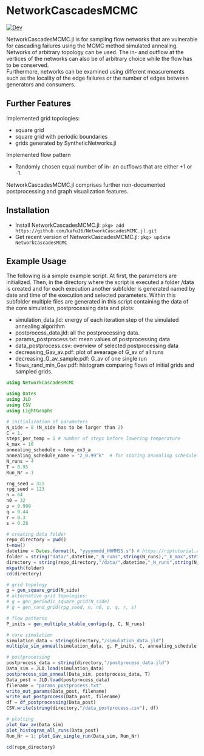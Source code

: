 # NetworkCascadesMCMC

[![Dev](https://img.shields.io/badge/docs-dev-blue.svg)](https://kafu16.github.io/NetworkCascadesMCMC.jl/)

NetworkCascadesMCMC.jl is for sampling flow networks that are vulnerable for cascading failures using the MCMC method simulated annealing. Networks of arbitrary topology can be used. The in- and outflow at the vertices of the networks can also be of arbitrary choice while the flow has to be conserved.<br/>
Furthermore, networks can be examined using different measurements such as the locality of the edge failures or the number of edges between generators and consumers.

## Further Features
Implemented grid topologies:
 - square grid
 - square grid with periodic boundaries
 - grids generated by SyntheticNetworks.jl

Implemented flow pattern
 - Randomly chosen equal number of in- an outflows that are either +1 or -1.

NetworkCascadesMCMC.jl comprises further non-documented postprocessing and graph visualization features.

## Installation
 - Install NetworkCascadesMCMC.jl: `pkg> add https://github.com/kafu16/NetworkCascadesMCMC.jl.git`
 - Get recent version of NetworkCascadesMCMC.jl: `pkg> update NetworkCascadesMCMC`

## Example Usage
The following is a simple example script.
At first, the parameters are initialized. Then, in the directory where the script is executed a folder /data is created and for each execution another subfolder is generated named by date and time of the execution and selected parameters. Within this subfolder multiple files are generated in this script containing the data of the core simulation, postprocessing data and plots:
 - simulation_data.jld: energy of each iteration step of the simulated annealing algorithm
 - postprocess_data.jld: all the postprocessing data.
 - params_postprocess.txt: mean values of postprocessing data
 - data_postprocess.csv: overview of selected postprocessing data
 - decreasing_Gav_av.pdf: plot of avearage of G_av of all runs
 - decreasing_G_av_sample.pdf: G_av of one single run
 - flows_rand_min_Gav.pdf: histogram comparing flows of initial grids and sampled grids.

```julia
using NetworkCascadesMCMC

using Dates
using JLD
using CSV
using LightGraphs

# initialization of parameters
N_side = 8 (N_side has to be larger than 2)
C = 1.
steps_per_temp = 1 # number of steps before lowering temperature
k_max = 10
annealing_schedule = temp_ex3_a
annealing_schedule_name = "2_0.99^k"  # for storing annealing schedule in .jld
N_runs = 4
T = 0.95
Run_Nr = 1

rng_seed = 321
rpg_seed = 123
n = 64
n0 = 32
p = 0.999
q = 0.44
r = 0.3
s = 0.28

# creating data folder
repo_directory = pwd()
t=now()
datetime = Dates.format(t, "yyyymmdd_HHMMSS.s") # https://riptutorial.com/julia-lang/example/20476/current-time
folder = string("data/",datetime,"_N_runs",string(N_runs),"_k_max",string(k_max),"_ann_sched",string(annealing_schedule_name))
directory = string(repo_directory,"/data/",datetime,"_N_runs",string(N_runs),"_k_max",string(k_max),"_ann_sched",string(annealing_schedule_name))
mkpath(folder)
cd(directory)

# grid topology
g = gen_square_grid(N_side)
# alternative grid topologies:
# g = gen_periodic_square_grid(N_side)
# g = gen_rand_grid(rpg_seed, n, n0, p, q, r, s)

# flow patterns
P_inits = gen_multiple_stable_configs(g, C, N_runs)

# core simulation
simulation_data = string(directory,"/simulation_data.jld")
multiple_sim_anneal(simulation_data, g, P_inits, C, annealing_schedule, annealing_schedule_name, steps_per_temp, k_max, N_runs)

# postprocessing
postprocess_data = string(directory,"/postprocess_data.jld")
Data_sim = JLD.load(simulation_data)
postprocess_sim_anneal(Data_sim, postprocess_data, T)
Data_post = JLD.load(postprocess_data)
filename = "params_postprocess.txt"
write_out_params(Data_post, filename)
write_out_postprocess(Data_post, filename)
df = df_postprocessing(Data_post)
CSV.write(string(directory,"/data_postprocess.csv"), df)

# plotting
plot_Gav_av(Data_sim)
plot_histogram_all_runs(Data_post)
Run_Nr = 1; plot_Gav_single_run(Data_sim, Run_Nr)

cd(repo_directory)
```
